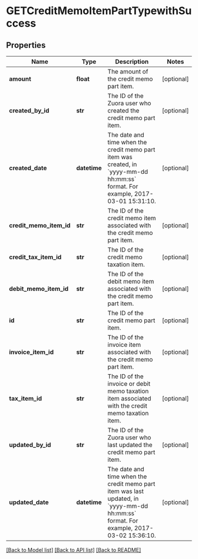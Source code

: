 # GETCreditMemoItemPartTypewithSuccess

## Properties
Name | Type | Description | Notes
------------ | ------------- | ------------- | -------------
**amount** | **float** | The amount of the credit memo part item.  | [optional] 
**created_by_id** | **str** | The ID of the Zuora user who created the credit memo part item.  | [optional] 
**created_date** | **datetime** | The date and time when the credit memo part item was created, in &#x60;yyyy-mm-dd hh:mm:ss&#x60; format. For example, 2017-03-01 15:31:10.  | [optional] 
**credit_memo_item_id** | **str** | The ID of the credit memo item associated with the credit memo part item.  | [optional] 
**credit_tax_item_id** | **str** | The ID of the credit memo taxation item.  | [optional] 
**debit_memo_item_id** | **str** | The ID of the debit memo item associated with the credit memo part item.  | [optional] 
**id** | **str** | The ID of the credit memo part item.  | [optional] 
**invoice_item_id** | **str** | The ID of the invoice item associated with the credit memo part item.  | [optional] 
**tax_item_id** | **str** | The ID of the invoice or debit memo taxation item associated with the credit memo taxation item.  | [optional] 
**updated_by_id** | **str** | The ID of the Zuora user who last updated the credit memo part item.  | [optional] 
**updated_date** | **datetime** | The date and time when the credit memo part item was last updated, in &#x60;yyyy-mm-dd hh:mm:ss&#x60; format. For example, 2017-03-02 15:36:10.  | [optional] 

[[Back to Model list]](../README.md#documentation-for-models) [[Back to API list]](../README.md#documentation-for-api-endpoints) [[Back to README]](../README.md)

